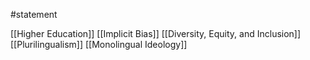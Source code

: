 #statement 

[[Higher Education]] [[Implicit Bias]] [[Diversity, Equity, and Inclusion]] [[Plurilingualism]] [[Monolingual Ideology]]